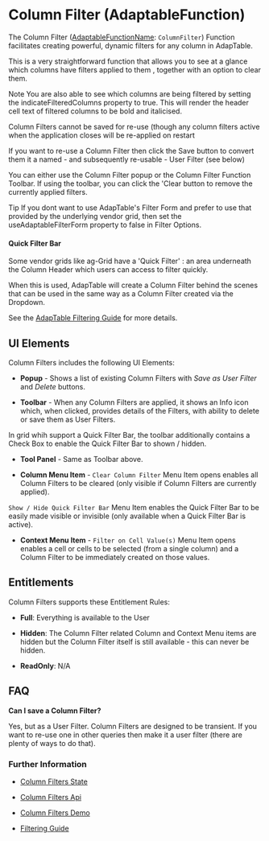# Column Filter (AdaptableFunction)

The Column Filter ([AdaptableFunctionName](https://api.adaptabletools.com/modules/_src_predefinedconfig_common_types_.html#adaptablefunctionname): `ColumnFilter`) Function facilitates creating powerful, dynamic filters for any column in AdapTable.

This is a very straightforward function that allows you to see at a glance which columns have filters applied to them , together with an option to clear them.

Note
You are also able to see which columns are being filtered by setting the indicateFilteredColumns property to true.  This will render the header cell text of filtered columns to be bold and italicised.

Column Filters cannot be saved for re-use (though any column filters active when the application closes will be re-applied on restart

If you want to re-use a Column Filter then click the Save button to convert them it a named - and subsequently re-usable - User Filter (see below)

You can either use the Column Filter popup or the Column Filter Function Toolbar.  If using the toolbar, you can click the 'Clear button to remove the currently applied filters.

Tip
If you dont want to use AdapTable's Filter Form and prefer to use that provided by the underlying vendor grid, then set the useAdaptableFilterForm property to false in Filter Options.

#### Quick Filter Bar

Some vendor grids like ag-Grid have a 'Quick Filter' : an area underneath the Column Header which users can access to filter quickly.

When this is used, AdapTable will create a Column Filter behind the scenes that can be used in the same way as a Column Filter created via the Dropdown.

See the [AdapTable Filtering Guide](https://github.com/AdaptableTools/adaptable/blob/master/packages/adaptable/readme/guides/adaptable-runtime-access-guide.md) for more details.

## UI Elements
Column Filters includes the following UI Elements:

- **Popup** - Shows a list of existing Column Filters with *Save as User Filter* and *Delete* buttons.  

- **Toolbar** - When any Column Filters are applied, it shows an Info icon which, when clicked, provides details of the Filters, with ability to delete or save them as User Filters.  

In grid whih support a Quick Filter Bar, the toolbar additionally contains a Check Box to enable the Quick Filter Bar to shown / hidden.

- **Tool Panel** - Same as Toolbar above.

- **Column Menu Item** - `Clear Column Filter` Menu Item opens enables all Column Filters to be cleared (only visible if Column Filters are currently applied).  

`Show / Hide Quick Filter Bar` Menu Item enables the Quick Filter Bar to be easily made visible or invisible (only available when a Quick Filter Bar is active).

- **Context Menu Item** - `Filter on Cell Value(s)` Menu Item opens enables a cell or cells to be selected (from a single column) and a Column Filter to be immediately created on those values.

## Entitlements
Column Filters supports these Entitlement Rules:

- **Full**: Everything is available to the User

- **Hidden**: The Column Filter related Column and Context Menu items are hidden but the Column Filter itself is still available - this can never be hidden.

- **ReadOnly**: N/A


## FAQ

**Can I save a Column Filter?**

Yes, but as a User Filter.  Column Filters are designed to be transient.  If you want to re-use one in other queries then make it a user filter (there are plenty of ways to do that).

### Further Information

- [Column Filters State](https://api.adaptabletools.com/interfaces/_src_predefinedconfig_columnfilterstate_.columnfilterstate.html)

- [Column Filters Api](https://api.adaptabletools.com/interfaces/_src_api_columnfilterapi_.columnfilterapi.html)

- [Column Filters Demo](https://demo.adaptabletools.com/filters/aggridcolumnfiltersdemo)

- [Filtering Guide](https://github.com/AdaptableTools/adaptable/blob/master/packages/adaptable/readme/guides/adaptable-runtime-access-guide.md)



